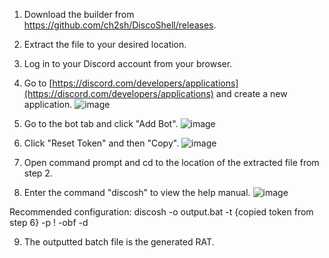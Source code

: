 1. Download the builder from https://github.com/ch2sh/DiscoShell/releases.

2. Extract the file to your desired location. 

3. Log in to your Discord account from your browser.

4. Go to [https://discord.com/developers/applications](https://discord.com/developers/applications) and create a new application.
![image](https://media.discordapp.net/attachments/959762900443070485/966600353183334420/unknown.png)

5. Go to the bot tab and click "Add Bot".
![image](https://media.discordapp.net/attachments/959762900443070485/966600587955294208/unknown.png)

6. Click "Reset Token" and then "Copy".
![image](https://media.discordapp.net/attachments/959762900443070485/966601002272841768/unknown.png)

7. Open command prompt and cd to the location of the extracted file from step 2.

8. Enter the command "discosh" to view the help manual.
![image](https://media.discordapp.net/attachments/959762900443070485/966602879018360832/unknown.png)

Recommended configuration:
discosh -o output.bat -t {copied token from step 6} -p ! -obf -d

9. The outputted batch file is the generated RAT.

